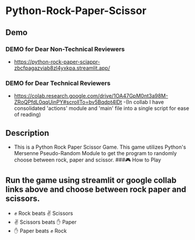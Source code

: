 # Python-Rock-Paper-Scissor
## Demo
### DEMO for Dear Non-Technical Reviewers
- https://python-rock-paper-sciappr-zbcfpagazviab8zl4yxkpa.streamlit.app/
### DEMO for Dear Technical Reviewers
- https://colab.research.google.com/drive/1OA47GpM0nt3a98M-ZRoQPfdL0qqUinPY#scrollTo=bv5Bqdpt4lDt
-(In collab I have consolidated 'actions' module and 'main' file into a single script for ease of reading)

## Description
- This is a Python Rock Paper Scissor Game. This game utilizes Python's Mersenne Pseudo-Random Module to get the program to randomly choose between rock, paper and scissor.
###🎮 How to Play
## Run the game using streamlit or google collab links above and choose between rock paper and scissors.
- ✊ Rock beats ✌️ Scissors
- ✌️ Scissors beats ✋ Paper
- ✋ Paper beats ✊ Rock
